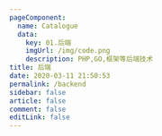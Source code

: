 ```yaml
---
pageComponent: 
  name: Catalogue
  data: 
    key: 01.后端
    imgUrl: /img/code.png
    description: PHP,GO,框架等后端技术
title: 后端
date: 2020-03-11 21:50:53
permalink: /backend
sidebar: false
article: false
comment: false
editLink: false
---
```


